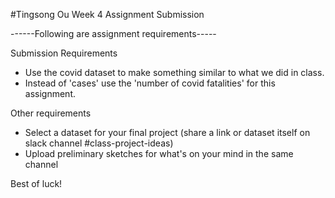 #Tingsong Ou Week 4 Assignment Submission

------Following are assignment requirements-----

Submission Requirements

- Use the covid dataset to make something similar to what we did in class.
- Instead of 'cases' use the 'number of covid fatalities' for this assignment.

Other requirements
- Select a dataset for your final project (share a link or dataset itself on slack channel #class-project-ideas)
- Upload preliminary sketches for what's on your mind in the same channel 

Best of luck!